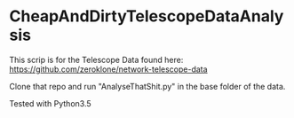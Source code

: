 # CheapAndDirtyTelescopeDataAnalysis

This scrip is for the Telescope Data found here: https://github.com/zeroklone/network-telescope-data

Clone that repo and run "AnalyseThatShit.py" in the base folder of the data.

Tested with Python3.5
